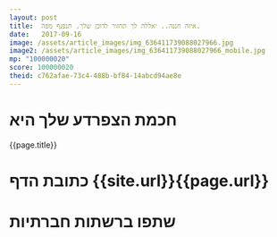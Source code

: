```yaml
---
layout: post
title:  איזה חננה.. יאללה לך תחזור לדוכן שלך. תנפנף מפה.
date:   2017-09-16
image: /assets/article_images/img_636411739088027966.jpg
image2: /assets/article_images/img_636411739088027966_mobile.jpg
mp: "100000020"
score: 100000020
theid: c762afae-73c4-488b-bf84-14abcd94ae8e
---
```

# חכמת הצפרדע שלך היא
{{page.title}}

# כתובת הדף {{site.url}}{{page.url}}
# שתפו ברשתות חברתיות